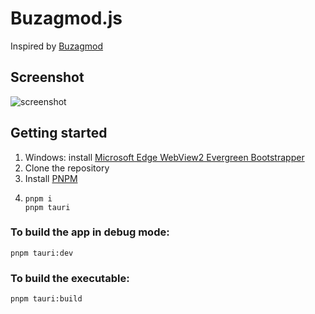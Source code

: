 # Buzagmod.js

Inspired by [Buzagmod](https://github.com/open-day-dev/buzagmod)

## Screenshot
![screenshot](https://user-images.githubusercontent.com/6422804/178140418-748e5b2c-4b00-4af3-a6ed-703d78855c9f.png)

## Getting started
1. Windows: install [Microsoft Edge WebView2 Evergreen Bootstrapper](https://developer.microsoft.com/en-us/microsoft-edge/webview2/#:~:text=Evergreen%20Bootstrapper)
2. Clone the repository
3. Install [PNPM](https://pnpm.io/installation)
4. ```shell
   pnpm i
   pnpm tauri
   ```

### To build the app in debug mode:
```shell
pnpm tauri:dev
   ```

### To build the executable:
```shell
pnpm tauri:build
```
